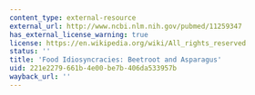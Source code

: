 ```yaml
---
content_type: external-resource
external_url: http://www.ncbi.nlm.nih.gov/pubmed/11259347
has_external_license_warning: true
license: https://en.wikipedia.org/wiki/All_rights_reserved
status: ''
title: 'Food Idiosyncracies: Beetroot and Asparagus'
uid: 221e2279-661b-4e00-be7b-406da533957b
wayback_url: ''
---
```

